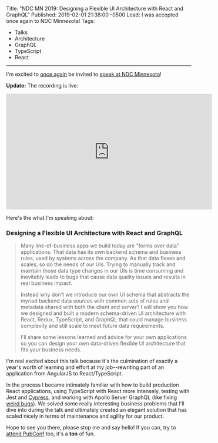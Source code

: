 Title: "NDC MN 2019: Designing a Flexible UI Architecture with React and GraphQL"
Published: 2019-02-01 21:38:00 -0500
Lead: I was accepted once again to NDC Minnesota!
Tags:
- Talks
- Architecture
- GraphQL
- TypeScript
- React
---

[previous]: /posts/2018-05-11-ndc-minnesota-typescript-react
[talk]: https://ndcminnesota.com/talk/designing-a-flexible-ui-architecture-with-react-and-graphql/
[cypress]: https://cypress.io
[apollo-bug]: https://kamranicus.com/posts/2018-03-06-graphql-apollo-object-caching
[pubconf]: https://pubconf.io/

I'm excited to [once again][previous] be invited to [speak at NDC Minnesota][talk]!

**Update:** The recording is live:

<iframe width="560" height="315" src="https://www.youtube.com/embed/mIejhIX7ObE" frameborder="0" allow="accelerometer; autoplay; encrypted-media; gyroscope; picture-in-picture" allowfullscreen></iframe>

Here's the what I'm speaking about:

### Designing a Flexible UI Architecture with React and GraphQL

> Many line-of-business apps we build today are "forms over data" applications. That data has its own backend schema and business rules, used by systems across the company. As that data flexes and scales, so do the needs of our UIs. Trying to manually track and maintain those data type changes in our UIs is time consuming and inevitably leads to bugs that cause data quality issues and results in real business impact.
>
> Instead why don't we introduce our own UI schema that abstracts the myriad backend data sources with common sets of rules and metadata shared with both the client and server? I will show you how we designed and built a modern schema-driven UI architecture with React, Redux, TypeScript, and GraphQL that could manage business complexity and still scale to meet future data requirements. 
>
> I'll share some lessons learned and advice for your own applications so you can design your own data-driven flexible UI architecture that fits your business needs.

I'm real excited about this talk because it's the culmination of exactly a year's worth of learning and effort at my job--rewriting part of an application from AngularJS to React/TypeScript. 

In the process I became intimately familiar with how to build production React applications, using TypeScript with React more intensely, testing with Jest and [Cypress][cypress], and working with Apollo Server GraphQL (like fixing [weird bugs][apollo-bug]). We solved some really interesting business problems that I'll dive into during the talk and ultimately created an elegant solution that has scaled nicely in terms of maintenance and agility for our product.

Hope to see you there, please stop me and say hello! If you can, try to [attend PubConf][pubconf] too, it's a **ton** of fun.
